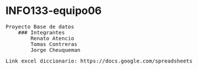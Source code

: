 # INFO133-equipo06 
<pre>
Proyecto Base de datos
    ### Integrantes 
        Renato Atencio 
        Tomas Contreras 
        Jorge Cheuqueman 
<pre />
Link excel diccionario: https://docs.google.com/spreadsheets/d/1YBKOQ7V5c6PJqXLv01RYxq72Hfzfm3d5m_ZBXHs02JY/edit?usp=sharing
